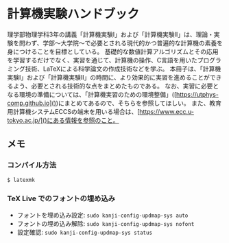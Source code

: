 # 計算機実験ハンドブック

理学部物理学科3年の講義「計算機実験I」および「計算機実験II」は、理論・実験を問わず、学部〜大学院〜で必要とされる現代的かつ普遍的な計算機の素養を身につけることを目標としている。
基礎的な数値計算アルゴリズムとその応用を学習するだけでなく、実習を通じて、計算機の操作、C言語を用いたプログラミング技術、LaTeXによる科学論文の作成技術などを学ぶ。
本冊子は、「計算機実験I」および「計算機実験II」の時間に、より効果的に実習を進めることができるよう、必要とされる技術的な点をまとめたものである。
なお、実習に必要となる環境の準備については、「計算機実習のための環境整備」([https://utphys-comp.github.io]())にまとめてあるので、そちらを参照してほしい。
また、教育用計算機システムECCSの端末を用いる場合は、[https://www.ecc.u-tokyo.ac.jp/]()にある情報を参照のこと。

## メモ

### コンパイル方法

```bash
$ latexmk
```

### TeX Live でのフォントの埋め込み

* フォントを埋め込み設定: `sudo kanji-config-updmap-sys auto`
* フォントの埋め込み解除: `sudo kanji-config-updmap-sys nofont`
* 設定確認: `sudo kanji-config-updmap-sys status`